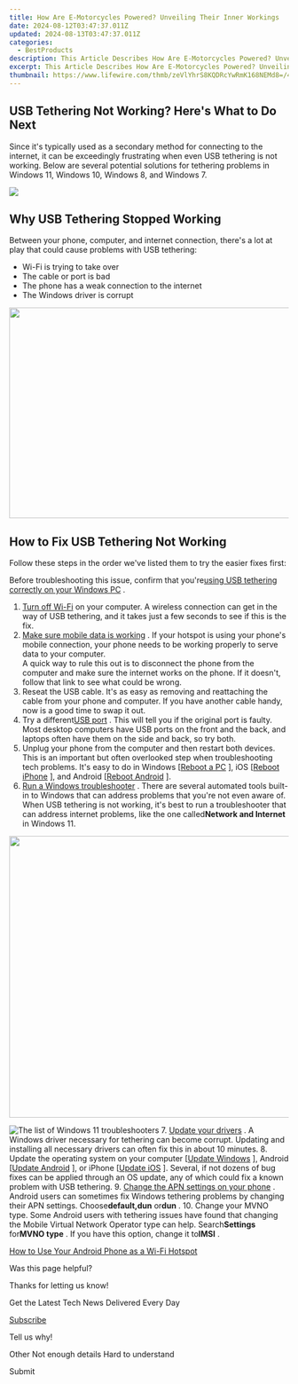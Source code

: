 ```yaml
---
title: How Are E-Motorcycles Powered? Unveiling Their Inner Workings
date: 2024-08-12T03:47:37.011Z
updated: 2024-08-13T03:47:37.011Z
categories:
  - BestProducts
description: This Article Describes How Are E-Motorcycles Powered? Unveiling Their Inner Workings
excerpt: This Article Describes How Are E-Motorcycles Powered? Unveiling Their Inner Workings
thumbnail: https://www.lifewire.com/thmb/zeVlYhrS8KQDRcYwRmK168NEMd8=/400x300/filters:no_upscale():max_bytes(150000):strip_icc():format(webp)/GettyImages-1208867981-34329daf804242fd9e75480d2bcc7653.jpg
---
```


## USB Tethering Not Working? Here's What to Do Next
 Since it's typically used as a secondary method for connecting to the internet, it can be exceedingly frustrating when even USB tethering is not working. Below are several potential solutions for tethering problems in Windows 11, Windows 10, Windows 8, and Windows 7.

<!-- affiliate ads begin -->
<a href="https://shop.incomedia.eu/order/checkout.php?PRODS=39655089&QTY=1&AFFILIATE=108875&CART=1"><img src="https://incomedia.eu/files/images/affiliates/wa/01_WA_728x90.jpg" border="0"></a>
<!-- affiliate ads end -->
## Why USB Tethering Stopped Working

 Between your phone, computer, and internet connection, there's a lot at play that could cause problems with USB tethering:

* Wi-Fi is trying to take over
* The cable or port is bad
* The phone has a weak connection to the internet
* The Windows driver is corrupt

<!-- affiliate ads begin -->
<a href="https://twopages.pxf.io/c/5597632/2016067/18544" target="_top" id="2016067"><img src="//a.impactradius-go.com/display-ad/18544-2016067" border="0" alt="" width="1020" height="380"/></a><img height="0" width="0" src="https://imp.pxf.io/i/5597632/2016067/18544" style="position:absolute;visibility:hidden;" border="0" />
<!-- affiliate ads end -->
## How to Fix USB Tethering Not Working

 Follow these steps in the order we've listed them to try the easier fixes first:

 Before troubleshooting this issue, confirm that you're[using USB tethering correctly on your Windows PC](https://www.lifewire.com/enable-usb-tethering-windows-11-5196403) .

1. [Turn off Wi-Fi](https://www.lifewire.com/when-and-how-to-turn-off-wifi-818302) on your computer. A wireless connection can get in the way of USB tethering, and it takes just a few seconds to see if this is the fix.
2. [Make sure mobile data is working](https://www.lifewire.com/fix-mobile-data-not-working-4769125) . If your hotspot is using your phone's mobile connection, your phone needs to be working properly to serve data to your computer.  
 A quick way to rule this out is to disconnect the phone from the computer and make sure the internet works on the phone. If it doesn't, follow that link to see what could be wrong.
3. Reseat the USB cable. It's as easy as removing and reattaching the cable from your phone and computer. If you have another cable handy, now is a good time to swap it out.
4. Try a different[USB port](https://www.lifewire.com/what-is-a-usb-port-818166) . This will tell you if the original port is faulty. Most desktop computers have USB ports on the front and the back, and laptops often have them on the side and back, so try both.
5. Unplug your phone from the computer and then restart both devices. This is an important but often overlooked step when troubleshooting tech problems. It's easy to do in Windows \[[Reboot a PC](https://www.lifewire.com/how-to-reboot-a-computer-2624568) \], iOS \[[Reboot iPhone](https://www.lifewire.com/how-to-restart-iphone-2000288) \], and Android \[[Reboot Android](https://www.lifewire.com/reboot-android-smartphone-or-tablet-4127180) \].
6. [Run a Windows troubleshooter](https://www.lifewire.com/run-diagnostics-on-windows-5214801) . There are several automated tools built-in to Windows that can address problems that you're not even aware of. When USB tethering is not working, it's best to run a troubleshooter that can address internet problems, like the one called**Network and Internet** in Windows 11.  
<!-- affiliate ads begin -->
<a href="https://coinrule.sjv.io/c/5597632/1958379/18409" target="_top" id="1958379"><img src="//a.impactradius-go.com/display-ad/18409-1958379" border="0" alt="" width="856" height="508"/></a><img height="0" width="0" src="https://imp.pxf.io/i/5597632/1958379/18409" style="position:absolute;visibility:hidden;" border="0" />
<!-- affiliate ads end -->
![The list of Windows 11 troubleshooters](https://www.lifewire.com/thmb/_8-44hddDYY_jpKvg1lZdPxWlVo=/1500x0/filters:no_upscale():max_bytes(150000):strip_icc():format(webp)/windows-11-troubleshooters-fbf697805dcd4c90853c79c32b741380.png)
7. [Update your drivers](https://www.lifewire.com/how-to-update-drivers-in-windows-2619214) . A Windows driver necessary for tethering can become corrupt. Updating and installing all necessary drivers can often fix this in about 10 minutes.
8. Update the operating system on your computer \[[Update Windows](https://www.lifewire.com/how-to-check-for-install-windows-updates-2624596) \], Android \[[Update Android](https://www.lifewire.com/update-your-android-os-121662) \], or iPhone \[[Update iOS](https://www.lifewire.com/upgrade-iphones-operating-system-2000293) \]. Several, if not dozens of bug fixes can be applied through an OS update, any of which could fix a known problem with USB tethering.
9. [Change the APN settings on your phone](https://www.lifewire.com/how-to-change-apn-settings-on-your-mobile-device-2377931) . Android users can sometimes fix Windows tethering problems by changing their APN settings. Choose**default,dun** or**dun** .
10. Change your MVNO type. Some Android users with tethering issues have found that changing the Mobile Virtual Network Operator type can help. Search**Settings** for**MVNO type** . If you have this option, change it to**IMSI** .

[How to Use Your Android Phone as a Wi-Fi Hotspot](https://www.lifewire.com/use-your-android-phone-as-a-portable-wi-fi-hotspot-2377915)

Was this page helpful?

Thanks for letting us know!

 Get the Latest Tech News Delivered Every Day

[Subscribe](https://www.lifewire.com/#)

Tell us why!

 Other  Not enough details  Hard to understand

 Submit

<ins class="adsbygoogle"
     style="display:block"
     data-ad-format="autorelaxed"
     data-ad-client="ca-pub-7571918770474297"
     data-ad-slot="1223367746"></ins>



<ins class="adsbygoogle"
     style="display:block"
     data-ad-client="ca-pub-7571918770474297"
     data-ad-slot="8358498916"
     data-ad-format="auto"
     data-full-width-responsive="true"></ins>


